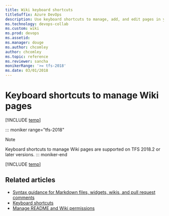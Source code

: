 ```yaml
---
title: Wiki keyboard shortcuts 
titleSuffix: Azure DevOps 
description: Use keyboard shortcuts to manage, add, and edit pages in your built-in team project wiki in Azure DevOps
ms.technology: devops-collab
ms.custom: wiki
ms.prod: devops
ms.assetid:  
ms.manager: douge
ms.author: chcomley
author: chcomley
ms.topic: reference
ms.reviewer: sancha
monikerRange: '>= tfs-2018'
ms.date: 03/01/2018  
---
```


# Keyboard shortcuts to manage Wiki pages

[!INCLUDE [temp](../../_shared/version-vsts-tfs-2018.md)]

::: moniker range="tfs-2018"
> [!NOTE]  
> Keyboard shortcuts to manage Wiki pages are supported on TFS 2018.2 or later versions. 
::: moniker-end

[!INCLUDE [temp](../../_shared/keyboard-shortcuts/wiki-shortcuts.md)]

## Related articles

- [Syntax guidance for Markdown files, widgets, wikis, and pull request comments](../../reference/markdown-guidance.md)  
- [Keyboard shortcuts](../navigation/keyboard-shortcuts.md)
- [Manage README and Wiki permissions](manage-readme-wiki-permissions.md)
